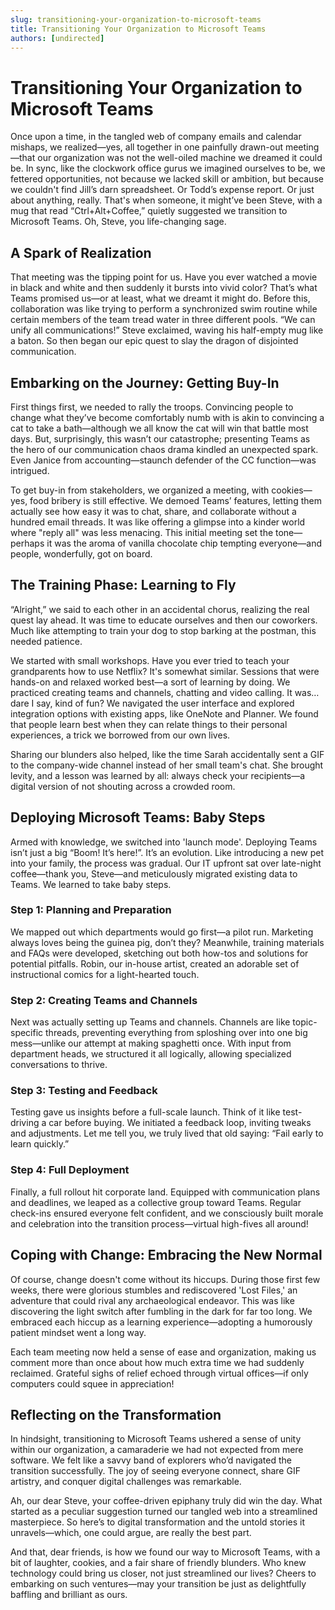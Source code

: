 ```yaml
---
slug: transitioning-your-organization-to-microsoft-teams
title: Transitioning Your Organization to Microsoft Teams
authors: [undirected]
---
```



# Transitioning Your Organization to Microsoft Teams

Once upon a time, in the tangled web of company emails and calendar mishaps, we realized—yes, all together in one painfully drawn-out meeting—that our organization was not the well-oiled machine we dreamed it could be. In sync, like the clockwork office gurus we imagined ourselves to be, we fettered opportunities, not because we lacked skill or ambition, but because we couldn't find Jill’s darn spreadsheet. Or Todd’s expense report. Or just about anything, really. That's when someone, it might’ve been Steve, with a mug that read “Ctrl+Alt+Coffee,” quietly suggested we transition to Microsoft Teams. Oh, Steve, you life-changing sage.

## A Spark of Realization

That meeting was the tipping point for us. Have you ever watched a movie in black and white and then suddenly it bursts into vivid color? That’s what Teams promised us—or at least, what we dreamt it might do. Before this, collaboration was like trying to perform a synchronized swim routine while certain members of the team tread water in three different pools. “We can unify all communications!” Steve exclaimed, waving his half-empty mug like a baton. So then began our epic quest to slay the dragon of disjointed communication.

## Embarking on the Journey: Getting Buy-In

First things first, we needed to rally the troops. Convincing people to change what they’ve become comfortably numb with is akin to convincing a cat to take a bath—although we all know the cat will win that battle most days. But, surprisingly, this wasn’t our catastrophe; presenting Teams as the hero of our communication chaos drama kindled an unexpected spark. Even Janice from accounting—staunch defender of the CC function—was intrigued. 

To get buy-in from stakeholders, we organized a meeting, with cookies—yes, food bribery is still effective. We demoed Teams’ features, letting them actually see how easy it was to chat, share, and collaborate without a hundred email threads. It was like offering a glimpse into a kinder world where "reply all" was less menacing. This initial meeting set the tone—perhaps it was the aroma of vanilla chocolate chip tempting everyone—and people, wonderfully, got on board.

## The Training Phase: Learning to Fly

“Alright,” we said to each other in an accidental chorus, realizing the real quest lay ahead. It was time to educate ourselves and then our coworkers. Much like attempting to train your dog to stop barking at the postman, this needed patience.

We started with small workshops. Have you ever tried to teach your grandparents how to use Netflix? It's somewhat similar. Sessions that were hands-on and relaxed worked best—a sort of learning by doing. We practiced creating teams and channels, chatting and video calling. It was… dare I say, kind of fun? We navigated the user interface and explored integration options with existing apps, like OneNote and Planner. We found that people learn best when they can relate things to their personal experiences, a trick we borrowed from our own lives.

Sharing our blunders also helped, like the time Sarah accidentally sent a GIF to the company-wide channel instead of her small team's chat. She brought levity, and a lesson was learned by all: always check your recipients—a digital version of not shouting across a crowded room.

## Deploying Microsoft Teams: Baby Steps

Armed with knowledge, we switched into 'launch mode'. Deploying Teams isn’t just a big “Boom! It’s here!”. It’s an evolution. Like introducing a new pet into your family, the process was gradual. Our IT upfront sat over late-night coffee—thank you, Steve—and meticulously migrated existing data to Teams. We learned to take baby steps.

### Step 1: Planning and Preparation

We mapped out which departments would go first—a pilot run. Marketing always loves being the guinea pig, don’t they? Meanwhile, training materials and FAQs were developed, sketching out both how-tos and solutions for potential pitfalls. Robin, our in-house artist, created an adorable set of instructional comics for a light-hearted touch.

### Step 2: Creating Teams and Channels

Next was actually setting up Teams and channels. Channels are like topic-specific threads, preventing everything from sploshing over into one big mess—unlike our attempt at making spaghetti once. With input from department heads, we structured it all logically, allowing specialized conversations to thrive.

### Step 3: Testing and Feedback

Testing gave us insights before a full-scale launch. Think of it like test-driving a car before buying. We initiated a feedback loop, inviting tweaks and adjustments. Let me tell you, we truly lived that old saying: “Fail early to learn quickly.”

### Step 4: Full Deployment

Finally, a full rollout hit corporate land. Equipped with communication plans and deadlines, we leaped as a collective group toward Teams. Regular check-ins ensured everyone felt confident, and we consciously built morale and celebration into the transition process—virtual high-fives all around!

## Coping with Change: Embracing the New Normal

Of course, change doesn't come without its hiccups. During those first few weeks, there were glorious stumbles and rediscovered 'Lost Files,' an adventure that could rival any archaeological endeavor. This was like discovering the light switch after fumbling in the dark for far too long. We embraced each hiccup as a learning experience—adopting a humorously patient mindset went a long way.

Each team meeting now held a sense of ease and organization, making us comment more than once about how much extra time we had suddenly reclaimed. Grateful sighs of relief echoed through virtual offices—if only computers could squee in appreciation!

## Reflecting on the Transformation

In hindsight, transitioning to Microsoft Teams ushered a sense of unity within our organization, a camaraderie we had not expected from mere software. We felt like a savvy band of explorers who’d navigated the transition successfully. The joy of seeing everyone connect, share GIF artistry, and conquer digital challenges was remarkable. 

Ah, our dear Steve, your coffee-driven epiphany truly did win the day. What started as a peculiar suggestion turned our tangled web into a streamlined masterpiece. So here’s to digital transformation and the untold stories it unravels—which, one could argue, are really the best part. 

And that, dear friends, is how we found our way to Microsoft Teams, with a bit of laughter, cookies, and a fair share of friendly blunders. Who knew technology could bring us closer, not just streamlined our lives? Cheers to embarking on such ventures—may your transition be just as delightfully baffling and brilliant as ours.